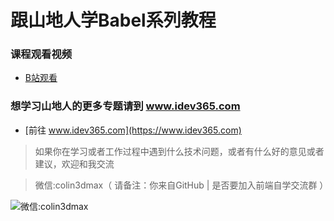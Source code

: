 # 跟山地人学Babel系列教程

### 课程观看视频 
* [B站观看](https://www.idev365.com)

### 想学习山地人的更多专题请到 www.idev365.com 

* [前往 www.idev365.com](https://www.idev365.com)

> 如果你在学习或者工作过程中遇到什么技术问题，或者有什么好的意见或者建议，欢迎和我交流  

> 微信:colin3dmax（ 请备注：你来自GitHub | 是否要加入前端自学交流群 ）

![微信:colin3dmax](https://raw.githubusercontent.com/colin3dmax/idev365_static/master/banner/banner_wechat.png)

